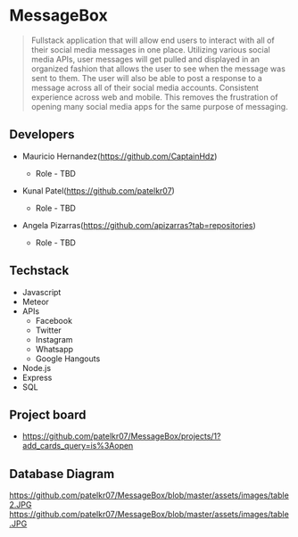 # MessageBox

> Fullstack application that will allow end users to interact with all of their social media messages in one place. Utilizing various social media APIs, user messages will get pulled and displayed in an organized fashion that allows the user to see when the message was sent to them. The user will also be able to post a response to a message across all of their social media accounts. Consistent experience across web and mobile. This removes the frustration of opening many social media apps for the same purpose of messaging.



## Developers

- Mauricio Hernandez(https://github.com/CaptainHdz)
  - Role - TBD

- Kunal Patel(https://github.com/patelkr07)
  - Role - TBD

- Angela Pizarras(https://github.com/apizarras?tab=repositories)
  - Role - TBD



## Techstack

* Javascript
* Meteor
* APIs
    * Facebook
    * Twitter
    * Instagram
    * Whatsapp
    * Google Hangouts
* Node.js
* Express
* SQL

## Project board

- https://github.com/patelkr07/MessageBox/projects/1?add_cards_query=is%3Aopen

## Database Diagram
https://github.com/patelkr07/MessageBox/blob/master/assets/images/table2.JPG
https://github.com/patelkr07/MessageBox/blob/master/assets/images/table.JPG


